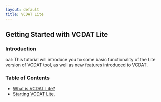 ```yaml
---
layout: default
title: VCDAT Lite 
---
```


##  Getting Started with VCDAT Lite
###  Introduction

oal:  This tutorial will introduce you to some basic functionality of the Lite version of VCDAT tool, as well as new features introduced to VCDAT. 

###  Table of Contents
* [What is VCDAT Lite?](vcdat_lite.html)
* [Starting VCDAT Lite.](starting-vcdat.html)
